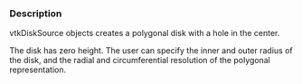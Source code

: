 ### Description

vtkDiskSource objects creates a polygonal disk with a hole in the center.

The disk has zero height. The user can specify the inner and outer radius of the disk, and the radial and circumferential resolution of the polygonal representation.
